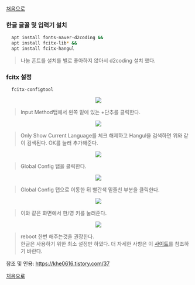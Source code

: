 [처음으로](../README.md)
### 한글 글꼴 및 입력기 설치
```sh
  apt install fonts-naver-d2coding &&
  apt install fcitx-lib* &&
  apt install fcitx-hangul 
```
> 나눔 폰트를 설치를 별로 좋아하지 않아서 d2coding 설치 했다. 
### fcitx 설정
```
  fcitx-configtool
```
<p align="center"><img src="https://t1.daumcdn.net/cfile/tistory/99C885365A9BFCD521"></p>

> Input Method탭에서 왼쪽 밑에 있는 +단추를 클릭한다.
<p align="center"><img src="https://t1.daumcdn.net/cfile/tistory/997CD3365A9BFCD53A"></p>

> Only Show Current Language를 체크 해제하고 Hangul을 검색하면 위와 같이 검색된다. OK를 눌러 추가해준다.
<p align="center"><img src="https://t1.daumcdn.net/cfile/tistory/994358365A9BFCD517"></p>

> Global Config 탭을 클릭한다.
<p align="center"><img src="https://t1.daumcdn.net/cfile/tistory/99085A4F5A9CA7990A"></p>

> Global Config 탭으로 이동한 뒤 빨간색 밑줄친 부분을 클릭한다.
<p align="center"><img src="https://t1.daumcdn.net/cfile/tistory/9962B2475A9CA72F0D"></p>

> 이와 같은 화면에서 한/영 키를 눌러준다.
<p align="center"><img src="https://t1.daumcdn.net/cfile/tistory/997E81475A9CA72F0B"></p>

> reboot 한번 해주는것을 권장한다. <br>
 한글은 사용하기 위한 최소 설정만 하였다. 더 자세한 사항은 이 [사이트](https://khe0616.tistory.com/37)를 참조하기 바란다.

참조 및 인용: https://khe0616.tistory.com/37 </br>

[처음으로](../README.md)